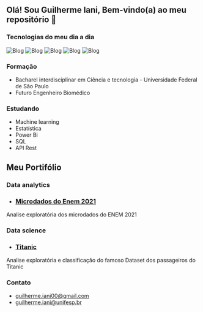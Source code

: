 ## Olá! Sou Guilherme Iani, Bem-vindo(a) ao meu repositório 👋


### Tecnologias do meu dia a dia
![Blog](https://img.shields.io/badge/Python-14354C?style=for-the-badge&logo=python&logoColor=white)
![Blog](https://img.shields.io/badge/Django-092E20?style=for-the-badge&logo=django&logoColor=white)
![Blog](https://img.shields.io/badge/SQLite-07405E?style=for-the-badge&logo=sqlite&logoColor=white)
![Blog](https://img.shields.io/badge/Amazon_AWS-232F3E?style=for-the-badge&logo=amazon-aws&logoColor=white)
![Blog](https://img.shields.io/badge/Visual_Studio-5C2D91?style=for-the-badge&logo=visual%20studio&logoColor=white)

### Formação
 - Bacharel interdisciplinar em Ciência e tecnologia - Universidade Federal de São Paulo
 - Futuro Engenheiro Biomédico

### Estudando
 - Machine learning
 - Estatística
 - Power Bi
 - SQL
 - API Rest

## Meu Portifólio

### Data analytics

- ### <a href="https://github.com/guilhermeianipontes/Analise-Enem-2021">Microdados do Enem 2021</a>
Analise exploratória dos microdados do ENEM 2021

### Data science

- ### <a href="https://github.com/guilhermeianipontes/Titanic">Titanic</a>
Analise exploratória e classificação do famoso Dataset dos passageiros do Titanic

### Contato

- guilherme.iani00@gmail.com
- guilherme.iani@unifesp.br
